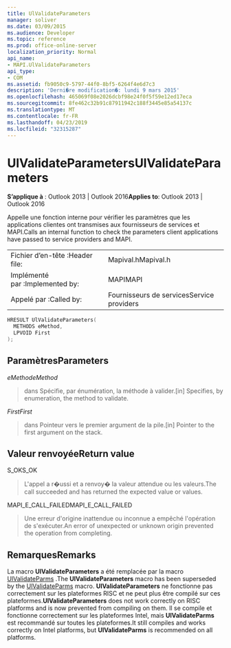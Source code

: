 ```yaml
---
title: UlValidateParameters
manager: soliver
ms.date: 03/09/2015
ms.audience: Developer
ms.topic: reference
ms.prod: office-online-server
localization_priority: Normal
api_name:
- MAPI.UlValidateParameters
api_type:
- COM
ms.assetid: fb9050c9-5797-44f0-8bf5-6264f4e6d7c3
description: 'Derni�re modification�: lundi 9 mars 2015'
ms.openlocfilehash: 465069f08e2026dcbf98e24f0f5f59e12ed17eca
ms.sourcegitcommit: 8fe462c32b91c87911942c188f3445e85a54137c
ms.translationtype: MT
ms.contentlocale: fr-FR
ms.lasthandoff: 04/23/2019
ms.locfileid: "32315287"
---
```

# <a name="ulvalidateparameters"></a><span data-ttu-id="2342d-103">UlValidateParameters</span><span class="sxs-lookup"><span data-stu-id="2342d-103">UlValidateParameters</span></span>

  
  
<span data-ttu-id="2342d-104">**S’applique à** : Outlook 2013 | Outlook 2016</span><span class="sxs-lookup"><span data-stu-id="2342d-104">**Applies to**: Outlook 2013 | Outlook 2016</span></span> 
  
<span data-ttu-id="2342d-105">Appelle une fonction interne pour vérifier les paramètres que les applications clientes ont transmises aux fournisseurs de services et MAPI.</span><span class="sxs-lookup"><span data-stu-id="2342d-105">Calls an internal function to check the parameters client applications have passed to service providers and MAPI.</span></span> 
  
|||
|:-----|:-----|
|<span data-ttu-id="2342d-106">Fichier d’en-tête :</span><span class="sxs-lookup"><span data-stu-id="2342d-106">Header file:</span></span>  <br/> |<span data-ttu-id="2342d-107">Mapival.h</span><span class="sxs-lookup"><span data-stu-id="2342d-107">Mapival.h</span></span>  <br/> |
|<span data-ttu-id="2342d-108">Implémenté par :</span><span class="sxs-lookup"><span data-stu-id="2342d-108">Implemented by:</span></span>  <br/> |<span data-ttu-id="2342d-109">MAPI</span><span class="sxs-lookup"><span data-stu-id="2342d-109">MAPI</span></span>  <br/> |
|<span data-ttu-id="2342d-110">Appelé par :</span><span class="sxs-lookup"><span data-stu-id="2342d-110">Called by:</span></span>  <br/> |<span data-ttu-id="2342d-111">Fournisseurs de services</span><span class="sxs-lookup"><span data-stu-id="2342d-111">Service providers</span></span>  <br/> |
   
```cpp
HRESULT UlValidateParameters(
  METHODS eMethod,
  LPVOID First
);
```

## <a name="parameters"></a><span data-ttu-id="2342d-112">Paramètres</span><span class="sxs-lookup"><span data-stu-id="2342d-112">Parameters</span></span>

 <span data-ttu-id="2342d-113">_eMethod_</span><span class="sxs-lookup"><span data-stu-id="2342d-113">_eMethod_</span></span>
  
> <span data-ttu-id="2342d-114">dans Spécifie, par énumération, la méthode à valider.</span><span class="sxs-lookup"><span data-stu-id="2342d-114">[in] Specifies, by enumeration, the method to validate.</span></span> 
    
 <span data-ttu-id="2342d-115">_First_</span><span class="sxs-lookup"><span data-stu-id="2342d-115">_First_</span></span>
  
> <span data-ttu-id="2342d-116">dans Pointeur vers le premier argument de la pile.</span><span class="sxs-lookup"><span data-stu-id="2342d-116">[in] Pointer to the first argument on the stack.</span></span>
    
## <a name="return-value"></a><span data-ttu-id="2342d-117">Valeur renvoyée</span><span class="sxs-lookup"><span data-stu-id="2342d-117">Return value</span></span>

<span data-ttu-id="2342d-118">S_OK</span><span class="sxs-lookup"><span data-stu-id="2342d-118">S_OK</span></span> 
  
> <span data-ttu-id="2342d-119">L'appel a r�ussi et a renvoy� la valeur attendue ou les valeurs.</span><span class="sxs-lookup"><span data-stu-id="2342d-119">The call succeeded and has returned the expected value or values.</span></span> 
    
<span data-ttu-id="2342d-120">MAPI_E_CALL_FAILED</span><span class="sxs-lookup"><span data-stu-id="2342d-120">MAPI_E_CALL_FAILED</span></span> 
  
> <span data-ttu-id="2342d-121">Une erreur d'origine inattendue ou inconnue a empêché l'opération de s'exécuter.</span><span class="sxs-lookup"><span data-stu-id="2342d-121">An error of unexpected or unknown origin prevented the operation from completing.</span></span>
    
## <a name="remarks"></a><span data-ttu-id="2342d-122">Remarques</span><span class="sxs-lookup"><span data-stu-id="2342d-122">Remarks</span></span>

<span data-ttu-id="2342d-123">La macro **UlValidateParameters** a été remplacée par la macro [UlValidateParms](ulvalidateparms.md) .</span><span class="sxs-lookup"><span data-stu-id="2342d-123">The **UlValidateParameters** macro has been superseded by the [UlValidateParms](ulvalidateparms.md) macro.</span></span> <span data-ttu-id="2342d-124">**UlValidateParameters** ne fonctionne pas correctement sur les plateformes RISC et ne peut plus être compilé sur ces plateformes.</span><span class="sxs-lookup"><span data-stu-id="2342d-124">**UlValidateParameters** does not work correctly on RISC platforms and is now prevented from compiling on them.</span></span> <span data-ttu-id="2342d-125">Il se compile et fonctionne correctement sur les plateformes Intel, mais **UlValidateParms** est recommandé sur toutes les plateformes.</span><span class="sxs-lookup"><span data-stu-id="2342d-125">It still compiles and works correctly on Intel platforms, but **UlValidateParms** is recommended on all platforms.</span></span> 
  

